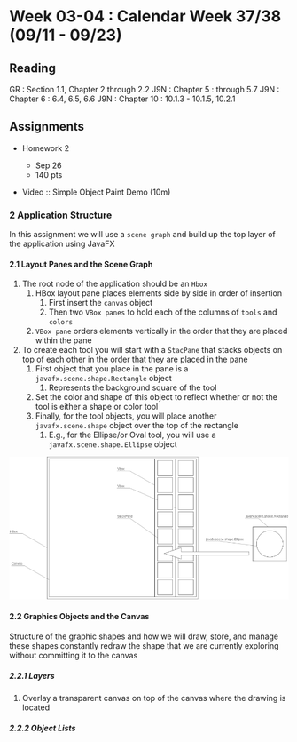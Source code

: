 # Week 03-04 : Calendar Week 37/38 (09/11 - 09/23)

## Reading

GR : Section 1.1, Chapter 2 through 2.2
J9N : Chapter 5 : through 5.7
J9N : Chapter 6 : 6.4, 6.5, 6.6
J9N : Chapter 10 : 10.1.3 - 10.1.5, 10.2.1

## Assignments

- Homework 2
  - Sep 26
  - 140 pts

- Video :: Simple Object Paint Demo (10m)

### 2 Application Structure

In this assignment we will use a `scene graph` and build up the top layer of the
application using JavaFX

#### 2.1 Layout Panes and the Scene Graph

1. The root node of the application should be an `Hbox`
   1. HBox layout pane places elements side by side in order of insertion
      1. First insert the `canvas` object
      2. Then two `VBox panes` to hold each of the columns of `tools` and `colors`
   2. `VBox pane` orders elements vertically in the order that they are placed within the pane
2. To create each tool you will start with a `StacPane` that stacks objects on top of each other in the order that they are placed in the pane
   1. First object that you place in the pane is a `javafx.scene.shape.Rectangle` object
      1. Represents the background square of the tool
   2. Set the color and shape of this object to reflect whether or not the tool is either a shape or color tool
   3. Finally, for the tool objects, you will place another `javafx.scene.shape` object over the top of the rectangle
      1. E.g., for the Ellipse/or Oval tool, you will use a `javafx.scene.shape.Ellipse` object

![Application blueprint and layout](readme-assets/hw02_blueprint_layout.png)

#### 2.2 Graphics Objects and the Canvas

Structure of the graphic shapes and how we will draw, store, and manage these shapes
constantly redraw the shape that we are currently exploring without committing it to the canvas

##### 2.2.1 Layers

1. Overlay a transparent canvas on top of the canvas where the drawing is located

##### 2.2.2 Object Lists


